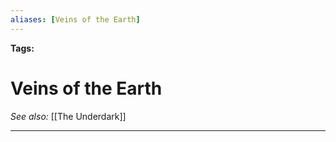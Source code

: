 ```yaml
---
aliases: [Veins of the Earth]
---
```


**Tags:** 
# Veins of the Earth
*See also:* [[The Underdark]]
___

